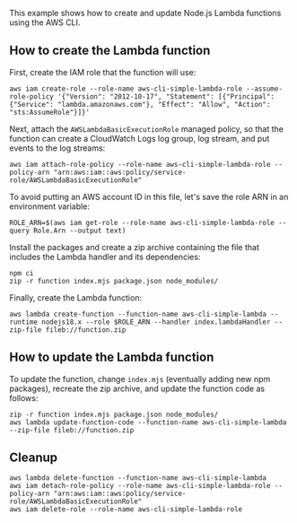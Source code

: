 This example shows how to create and update Node.js Lambda functions using the AWS CLI.

## How to create the Lambda function
First, create the IAM role that the function will use:
```
aws iam create-role --role-name aws-cli-simple-lambda-role --assume-role-policy '{"Version": "2012-10-17", "Statement": [{"Principal": {"Service": "lambda.amazonaws.com"}, "Effect": "Allow", "Action": "sts:AssumeRole"}]}'
```

Next, attach the `AWSLambdaBasicExecutionRole` managed policy, so that the function can create a CloudWatch Logs log group, log stream, and put events to the log streams:
```
aws iam attach-role-policy --role-name aws-cli-simple-lambda-role --policy-arn "arn:aws:iam::aws:policy/service-role/AWSLambdaBasicExecutionRole"
```

To avoid putting an AWS account ID in this file, let's save the role ARN in an environment variable:
```
ROLE_ARN=$(aws iam get-role --role-name aws-cli-simple-lambda-role --query Role.Arn --output text)
```

Install the packages and create a zip archive containing the file that includes the Lambda handler and its dependencies:
```
npm ci
zip -r function index.mjs package.json node_modules/
```

Finally, create the Lambda function:
```
aws lambda create-function --function-name aws-cli-simple-lambda --runtime nodejs18.x --role $ROLE_ARN --handler index.lambdaHandler --zip-file fileb://function.zip
```

## How to update the Lambda function
To update the function, change `index.mjs` (eventually adding new npm packages), recreate the zip archive, and update the function code as follows:
```
zip -r function index.mjs package.json node_modules/
aws lambda update-function-code --function-name aws-cli-simple-lambda --zip-file fileb://function.zip
```

## Cleanup
```
aws lambda delete-function --function-name aws-cli-simple-lambda
aws iam detach-role-policy --role-name aws-cli-simple-lambda-role --policy-arn "arn:aws:iam::aws:policy/service-role/AWSLambdaBasicExecutionRole"
aws iam delete-role --role-name aws-cli-simple-lambda-role
```
